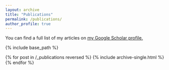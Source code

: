 ```yaml
---
layout: archive
title: "Publications"
permalink: /publications/
author_profile: true
---
```


You can find a full list of my articles on <u><a href="https://scholar.google.com/citations?user=8qB-798AAAAJ&hl=en">my Google Scholar profile</a>.</u>


{% include base_path %}

{% for post in /_publications reversed %}
  {% include archive-single.html %}
{% endfor %}
